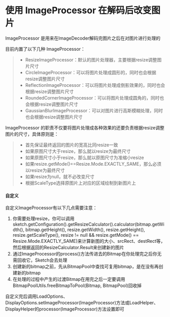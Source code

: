 # 使用 ImageProcessor 在解码后改变图片

ImageProcessor 是用来在ImageDecoder解码完图片之后在对图片进行处理的

目前内置了以下几种 ImageProcessor：
>* ResizeImageProcessor：默认的图片处理器，主要根据resize调整图片尺寸
>* CircleImageProcessor：可以将图片处理成圆形的，同时也会根据resize调整图片尺寸
>* ReflectionImageProcessor：可以将图片处理成倒影效果的，同时也会根据resize调整图片尺寸
>* RoundedCornerImageProcessor：可以将图片处理成圆角的，同时也会根据resize调整图片尺寸
>* GaussianBlurImageProcessor：可以对图片进行高斯模糊处理，同时也会根据resize调整图片尺寸

ImageProcessor 的职责不仅要将图片处理成各种效果的还要负责根据resize调整图片的尺寸，具体原则是：
>* 首先保证最终返回的图片的宽高比同resize一致
>* 如果原图尺寸大于resize，那么就以resize为最终尺寸
>* 如果原图尺寸小于resize，那么就以原图尺寸为准缩小resize
>* 如果resize.getMode()==Resize.Mode.EXACTLY_SAME，那么必须以resize为最终尺寸
>* 如果resize为null，就不必改变尺寸
>* 根据ScaleType选择原图片上对应的区域绘制到新图片上

#### 自定义
自定义ImageProcessor有以下几点需要注意：

1. 你需要处理resize，你可以调用sketch.getConfiguration().getResizeCalculator().calculator(bitmap.getWidth(), bitmap.getHeight(), resize.getWidth(), resize.getHeight(), resize.getScaleType(), resize != null && resize.getMode() == Resize.Mode.EXACTLY_SAME)来计算新图的大小、srcRect、destRect等，然后根据返回的ResizeCalculator.Result来创建新的图片
2. 通过ImageProcessor的process()方法传进去的Bitmap在你处理完之后你无需回收它，Sketch会去处理
3. 创建新的bitmap之前，先从BitmapPool中查找可复用bitmap，是在没有再创建新的bitmap
4. 在处理的过程中产生的过渡Bitmap在用完之后一定要调用BitmapPoolUtils.freeBitmapToPool(Bitmap, BitmapPool)回收掉

自定义完后调用LoadOptions、DisplayOptions.setImageProcessor(ImageProcessor)方法或LoadHelper、DisplayHelper的processor(ImageProcessor)方法设置即可
